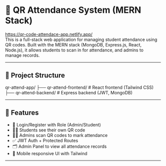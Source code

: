# 📸 QR Attendance System (MERN Stack)
https://qr-code-attendace-app.netlify.app/
<br>
This is a full-stack web application for managing student attendance using QR codes. Built with the MERN stack (MongoDB, Express.js, React, Node.js), it allows students to scan in for attendance, and admins to manage records.

---

## 🔧 Project Structure

qr-attend-app/
├── qr-attend-frontend/ # React frontend (Tailwind CSS)
├── qr-attend-backend/ # Express backend (JWT, MongoDB)



---

## 🚀 Features

- 👤 Login/Register with Role (Admin/Student)
- 🧑‍🎓 Students see their own QR code
- 🧑‍💼 Admins scan QR codes to mark attendance
- ✅ JWT Auth + Protected Routes
- 🗂️ Admin Panel to view all attendance records
- 📱 Mobile responsive UI with Tailwind

---

